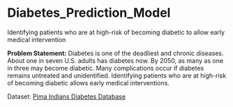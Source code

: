 # Diabetes_Prediction_Model
Identifying patients who are at high-risk of becoming diabetic to allow early medical intervention

**Problem Statement:**  Diabetes is one of the deadliest and chronic diseases. About one in seven U.S. adults has diabetes now. By 2050, as many as one in three may become diabetic. Many complications occur if diabetes remains untreated and unidentified. Identifying patients who are at high-risk of becoming diabetic allows early medical interventions.

Dataset: [Pima Indians Diabetes Database](https://www.kaggle.com/uciml/pima-indians-diabetes-database)
